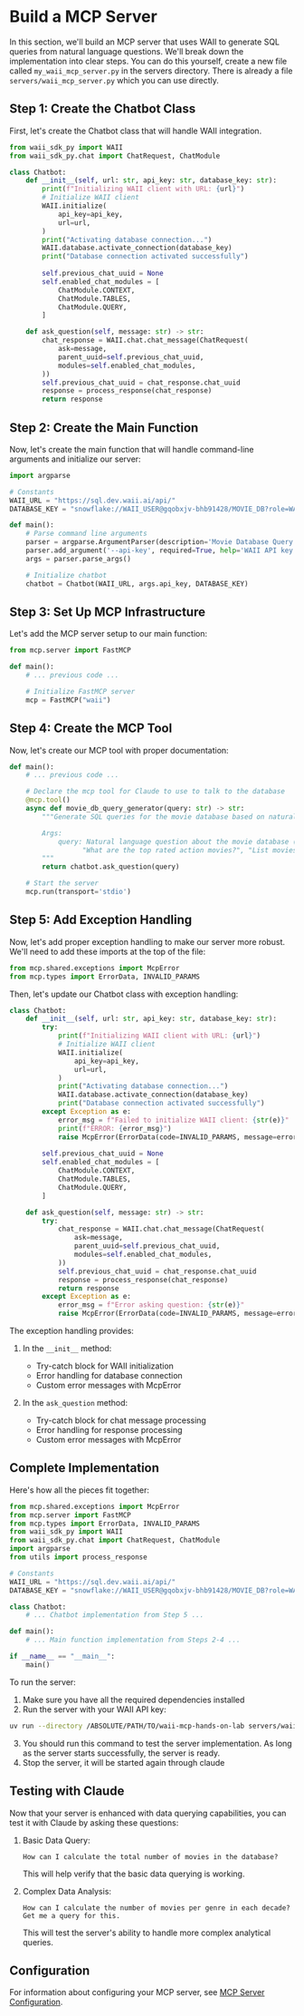 # Build a MCP Server

In this section, we'll build an MCP server that uses WAII to generate SQL queries from natural language questions. We'll break down the implementation into clear steps.
You can do this yourself, create a new file called `my_waii_mcp_server.py` in the servers directory.
There is already a file `servers/waii_mcp_server.py` which you can use directly.

## Step 1: Create the Chatbot Class

First, let's create the Chatbot class that will handle WAII integration. 

```python
from waii_sdk_py import WAII
from waii_sdk_py.chat import ChatRequest, ChatModule

class Chatbot:
    def __init__(self, url: str, api_key: str, database_key: str):
        print(f"Initializing WAII client with URL: {url}")
        # Initialize WAII client
        WAII.initialize(
            api_key=api_key,
            url=url,
        )
        print("Activating database connection...")
        WAII.database.activate_connection(database_key)
        print("Database connection activated successfully")
        
        self.previous_chat_uuid = None
        self.enabled_chat_modules = [
            ChatModule.CONTEXT,
            ChatModule.TABLES,
            ChatModule.QUERY,
        ]

    def ask_question(self, message: str) -> str:
        chat_response = WAII.chat.chat_message(ChatRequest(
            ask=message,
            parent_uuid=self.previous_chat_uuid,
            modules=self.enabled_chat_modules,
        ))
        self.previous_chat_uuid = chat_response.chat_uuid
        response = process_response(chat_response)
        return response
```

## Step 2: Create the Main Function

Now, let's create the main function that will handle command-line arguments and initialize our server:

```python
import argparse

# Constants
WAII_URL = "https://sql.dev.waii.ai/api/"
DATABASE_KEY = "snowflake://WAII_USER@gqobxjv-bhb91428/MOVIE_DB?role=WAII_USER_ROLE&warehouse=COMPUTE_WH"

def main():
    # Parse command line arguments
    parser = argparse.ArgumentParser(description='Movie Database Query Generator')
    parser.add_argument('--api-key', required=True, help='WAII API key')
    args = parser.parse_args()

    # Initialize chatbot
    chatbot = Chatbot(WAII_URL, args.api_key, DATABASE_KEY)
```

## Step 3: Set Up MCP Infrastructure

Let's add the MCP server setup to our main function:

```python
from mcp.server import FastMCP

def main():
    # ... previous code ...

    # Initialize FastMCP server
    mcp = FastMCP("waii")
```

## Step 4: Create the MCP Tool

Now, let's create our MCP tool with proper documentation:

```python
def main():
    # ... previous code ...

    # Declare the mcp tool for Claude to use to talk to the database
    @mcp.tool()
    async def movie_db_query_generator(query: str) -> str:
        """Generate SQL queries for the movie database based on natural language questions.

        Args:
            query: Natural language question about the movie database (e.g. "Show me all movies from 2023", 
                  "What are the top rated action movies?", "List movies directed by Christopher Nolan")
        """
        return chatbot.ask_question(query)

    # Start the server
    mcp.run(transport='stdio')
```

## Step 5: Add Exception Handling

Now, let's add proper exception handling to make our server more robust. We'll need to add these imports at the top of the file:

```python
from mcp.shared.exceptions import McpError
from mcp.types import ErrorData, INVALID_PARAMS
```

Then, let's update our Chatbot class with exception handling:

```python
class Chatbot:
    def __init__(self, url: str, api_key: str, database_key: str):
        try:
            print(f"Initializing WAII client with URL: {url}")
            # Initialize WAII client
            WAII.initialize(
                api_key=api_key,
                url=url,
            )
            print("Activating database connection...")
            WAII.database.activate_connection(database_key)
            print("Database connection activated successfully")
        except Exception as e:
            error_msg = f"Failed to initialize WAII client: {str(e)}"
            print(f"ERROR: {error_msg}")
            raise McpError(ErrorData(code=INVALID_PARAMS, message=error_msg))
        
        self.previous_chat_uuid = None
        self.enabled_chat_modules = [
            ChatModule.CONTEXT,
            ChatModule.TABLES,
            ChatModule.QUERY,
        ]

    def ask_question(self, message: str) -> str:
        try:
            chat_response = WAII.chat.chat_message(ChatRequest(
                ask=message,
                parent_uuid=self.previous_chat_uuid,
                modules=self.enabled_chat_modules,
            ))
            self.previous_chat_uuid = chat_response.chat_uuid
            response = process_response(chat_response)
            return response
        except Exception as e:
            error_msg = f"Error asking question: {str(e)}"
            raise McpError(ErrorData(code=INVALID_PARAMS, message=error_msg))
```

The exception handling provides:
1. In the `__init__` method:
   - Try-catch block for WAII initialization
   - Error handling for database connection
   - Custom error messages with McpError

2. In the `ask_question` method:
   - Try-catch block for chat message processing
   - Error handling for response processing
   - Custom error messages with McpError

## Complete Implementation

Here's how all the pieces fit together:

```python
from mcp.shared.exceptions import McpError
from mcp.server import FastMCP
from mcp.types import ErrorData, INVALID_PARAMS
from waii_sdk_py import WAII
from waii_sdk_py.chat import ChatRequest, ChatModule
import argparse
from utils import process_response

# Constants
WAII_URL = "https://sql.dev.waii.ai/api/"
DATABASE_KEY = "snowflake://WAII_USER@gqobxjv-bhb91428/MOVIE_DB?role=WAII_USER_ROLE&warehouse=COMPUTE_WH"

class Chatbot:
    # ... Chatbot implementation from Step 5 ...

def main():
    # ... Main function implementation from Steps 2-4 ...

if __name__ == "__main__":
    main()
```

To run the server:
1. Make sure you have all the required dependencies installed
2. Run the server with your WAII API key:
```bash
uv run --directory /ABSOLUTE/PATH/TO/waii-mcp-hands-on-lab servers/waii_mcp_server.py --api-key "your-api-key-here"
```
3. You should run this command to test the server implementation. As long as the server starts successfully, the server is ready.
4. Stop the server, it will be started again through claude


## Testing with Claude

Now that your server is enhanced with data querying capabilities, you can test it with Claude by asking these questions:

1. Basic Data Query:
   ```
   How can I calculate the total number of movies in the database?
   ```
   This will help verify that the basic data querying is working.

2. Complex Data Analysis:
   ```
   How can I calculate the number of movies per genre in each decade? Get me a query for this.
   ```
   This will test the server's ability to handle more complex analytical queries.


## Configuration

For information about configuring your MCP server, see [MCP Server Configuration](config_file.md).

